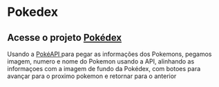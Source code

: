 <h1>Pokedex</h1>

## Acesse o projeto <a href="https://stuutis.github.io/pokedex/">Pokédex</a>

<p>
Usando a <a href="https://pokeapi.co/">PokéAPI </a> para pegar as informações dos Pokemons, pegamos imagem, numero e nome do Pokemon usando a API, alinhando as informaçoes com a imagem de fundo da Pokédex, com botoes para avançar para o proximo pokemon e retornar para o anterior
</p>
